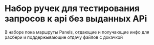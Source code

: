 # Набор ручек для тестирования запросов к api  без выданных APi
В наборе пока маршруты  Panels, отдающие и получающие инфо  для расбери и поддержывающие отдачу файлов с докачкой